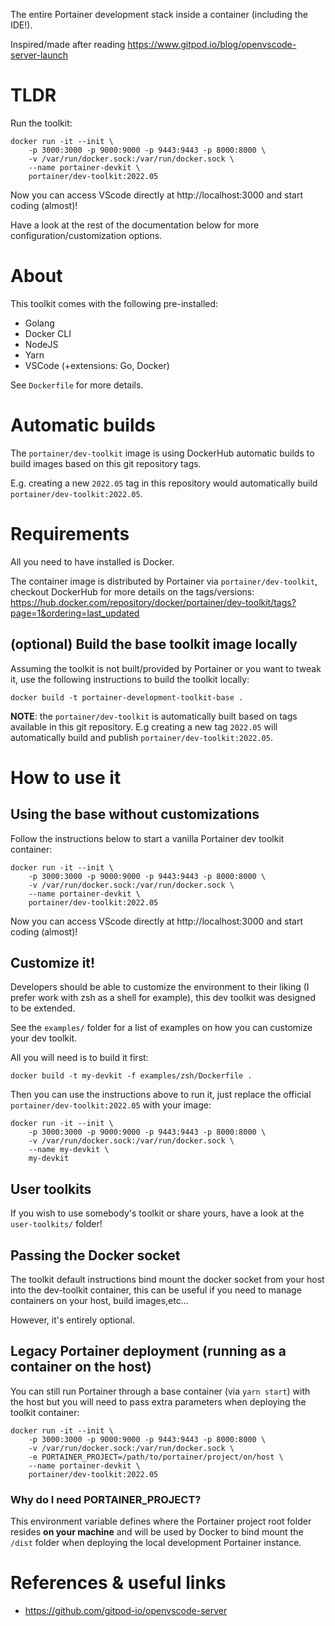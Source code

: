 The entire Portainer development stack inside a container (including the IDE!).

Inspired/made after reading https://www.gitpod.io/blog/openvscode-server-launch

# TLDR

Run the toolkit:

```
docker run -it --init \
    -p 3000:3000 -p 9000:9000 -p 9443:9443 -p 8000:8000 \
    -v /var/run/docker.sock:/var/run/docker.sock \
    --name portainer-devkit \
    portainer/dev-toolkit:2022.05
```

Now you can access VScode directly at http://localhost:3000 and start coding (almost)!

Have a look at the rest of the documentation below for more configuration/customization options.

# About

This toolkit comes with the following pre-installed:

* Golang
* Docker CLI
* NodeJS
* Yarn
* VSCode (+extensions: Go, Docker)

See `Dockerfile` for more details.

# Automatic builds

The `portainer/dev-toolkit` image is using DockerHub automatic builds to build images based on this git repository tags.

E.g. creating a new `2022.05` tag in this repository would automatically build `portainer/dev-toolkit:2022.05`.

# Requirements

All you need to have installed is Docker.

The container image is distributed by Portainer via `portainer/dev-toolkit`, checkout DockerHub for more details on the tags/versions: https://hub.docker.com/repository/docker/portainer/dev-toolkit/tags?page=1&ordering=last_updated 


## (optional) Build the base toolkit image locally

Assuming the toolkit is not built/provided by Portainer or you want to tweak it, use the following instructions to build the toolkit locally:

```
docker build -t portainer-development-toolkit-base .
```

**NOTE**: the `portainer/dev-toolkit` is automatically built based on tags available in this git repository. E.g creating a new tag `2022.05` will automatically build and publish `portainer/dev-toolkit:2022.05`.

# How to use it

## Using the base without customizations

Follow the instructions below to start a vanilla Portainer dev toolkit container:

```
docker run -it --init \
    -p 3000:3000 -p 9000:9000 -p 9443:9443 -p 8000:8000 \
    -v /var/run/docker.sock:/var/run/docker.sock \
    --name portainer-devkit \
    portainer/dev-toolkit:2022.05
```

Now you can access VScode directly at http://localhost:3000 and start coding (almost)!

## Customize it!

Developers should be able to customize the environment to their liking (I prefer work with zsh as a shell for example), this dev toolkit was designed to be extended.

See the `examples/` folder for a list of examples on how you can customize your dev toolkit.

All you will need is to build it first:

```
docker build -t my-devkit -f examples/zsh/Dockerfile .
```

Then you can use the instructions above to run it, just replace the official `portainer/dev-toolkit:2022.05` with your image:

```
docker run -it --init \
    -p 3000:3000 -p 9000:9000 -p 9443:9443 -p 8000:8000 \
    -v /var/run/docker.sock:/var/run/docker.sock \
    --name my-devkit \
    my-devkit
```

## User toolkits

If you wish to use somebody's toolkit or share yours, have a look at the `user-toolkits/` folder!

## Passing the Docker socket

The toolkit default instructions bind mount the docker socket from your host into the dev-toolkit container, this can be useful if you need to manage containers on your host, build images,etc...

However, it's entirely optional.

## Legacy Portainer deployment (running as a container on the host)

You can still run Portainer through a base container (via `yarn start`) with the host but you will need to pass extra parameters when deploying the toolkit container:

```
docker run -it --init \
    -p 3000:3000 -p 9000:9000 -p 9443:9443 -p 8000:8000 \
    -v /var/run/docker.sock:/var/run/docker.sock \
    -e PORTAINER_PROJECT=/path/to/portainer/project/on/host \
    --name portainer-devkit \
    portainer/dev-toolkit:2022.05
```

### Why do I need PORTAINER_PROJECT?

This environment variable defines where the Portainer project root folder resides **on your machine** and will be used by Docker to bind mount the `/dist` folder when deploying the local development Portainer instance.

# References & useful links

* https://github.com/gitpod-io/openvscode-server
